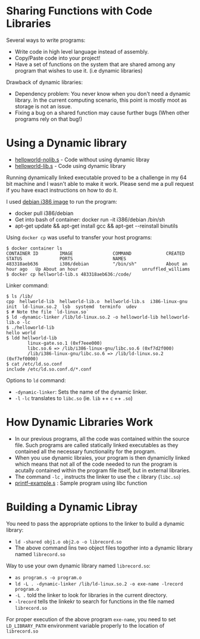 # Sharing Functions with Code Libraries

Several ways to write programs:
* Write code in high level language instead of assembly.
* Copy/Paste code into your project!
* Have a set of functions on the system that are shared among any
  program that wishes to use it. (i.e dynamic libraries)

Drawback of dynamic libraries:

* Dependency problem: You never know when you don't need a dynamic
  library. In the current computing scenario, this point is mostly
  moot as storage is not an issue.
* Fixing a bug on a shared function may cause further bugs (When other
  programs rely on that bug!)

# Using a Dynamic library

* [helloworld-nolib.s](./code/helloworld-nolib.s) - Code without using dynamic libray
* [helloworld-lib.s](./code/hellworld-lib.s) - Code using dynamic library

Running dynamically linked executable proved to be a challenge in my
64 bit machine and I wasn't able to make it work. Please send me a
pull request if you have exact instructions on how to do it.

I used [debian i386 image](https://hub.docker.com/r/i386/debian/) to run the program:

* docker pull i386/debian
* Get into bash of container: docker run -it i386/debian /bin/sh
* apt-get update && apt-get install gcc && apt-get --reinstall binutils

Using `docker cp` was useful to transfer your host programs:

``` shellsession
$ docker container ls
CONTAINER ID        IMAGE               COMMAND             CREATED             STATUS              PORTS               NAMES
483318aeb636        i386/debian         "/bin/sh"           About an hour ago   Up About an hour                        unruffled_williams
$ docker cp hellworld-lib.s 483318aeb636:/code/
```

Linker command:

``` shellsession
$ ls /lib/
cpp  hellworld-lib  hellworld-lib.o  hellworld-lib.s  i386-linux-gnu  init  ld-linux.so.2  lsb  systemd  terminfo  udev
$ # Note the file `ld-linux.so`
$ ld -dynamic-linker /lib/ld-linux.so.2 -o helloworld-lib helloworld-lib.o -lc
$ ./helloworld-lib
hello world
$ ldd hellworld-lib
        linux-gate.so.1 (0xf7eee000)
        libc.so.6 => /lib/i386-linux-gnu/libc.so.6 (0xf7d2f000)
        /lib/i386-linux-gnu/libc.so.6 => /lib/ld-linux.so.2 (0xf7ef0000)
$ cat /etc/ld.so.conf
include /etc/ld.so.conf.d/*.conf

```

Options to `ld` command:

* `-dynamic-linker`: Sets the name of the dynamic linker.
* `-l` `-lc` translates to `libc.so` (ie. `lib` ++ `c` ++ `.so`)

# How Dynamic Libraries Work

* In our previous programs, all the code was contained within the
source file. Such programs are called statically linked executables as
they contained all the necessary functionality for the program.
* When you use dynamic libraies, your program is then dynamiclly
  linked which means that not all of the code needed to run the
  program is acutally contained within the program file itself, but in
  external libraries.
* The command `-lc` , instructs the linker to use the `c` library (`libc.so`)
* [printf-example.s](./code/printf-example.s) : Sample program using libc function

# Building a Dynamic Libray

You need to pass the appropriate options to the linker to build a dynamic library:

* `ld -shared obj1.o obj2.o -o librecord.so`
* The above command lins two object files togother into a dynamic library named `librecord.so`

Way to use your own dynamic library named `librecord.so`:

* `as program.s -o program.o`
* `ld -L . -dynamic-linker /lib/ld-linux.so.2 -o exe-name -lrecord program.o`
* `-L .` told the linker to look for libraries in the current directory.
* `-lrecord` tells the linkekr to search for functions in the file named `librecord.so`

For proper execution of the above program `exe-name`, you need to set
`LD_LIBRARY_PATH` environment variable properly to the location of
`librecord.so`
